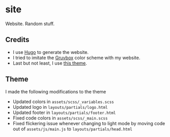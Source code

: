 # site
Website. Random stuff.

## Credits
* I use [Hugo](https://gohugo.io/) to generate the website.
* I tried to imitate the [Gruvbox](https://github.com/morhetz/gruvbox) color scheme with my website.
* Last but not least, I use [this theme](https://github.com/rhazdon/hugo-theme-hello-friend-ng).

## Theme 
I made the following modifications to the theme
* Updated colors in `assets/scss/_variables.scss`
* Updated logo in `layouts/partials/logo.html`
* Updated footer in `layouts/partials/footer.html`
* Fixed code colors in `assets/scss/_main.scss`
* Fixed flickering issue whenever changing to light mode by moving code out of `assets/js/main.js` to `layouts/partials/head.html`

